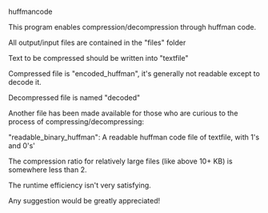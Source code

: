 huffmancode

This program enables compression/decompression through huffman code.

All output/input files are contained in the "files" folder

Text to be compressed should be written into "textfile"

Compressed file is "encoded_huffman", it's generally not readable except to decode it.

Decompressed file is named "decoded"

Another file has been made available for those who are curious to the process of compressing/decompressing:

"readable_binary_huffman": A readable huffman code file of textfile, with 1's and 0's'

The compression ratio for relatively large files (like above 10+ KB) is somewhere less than 2.

The runtime efficiency isn't very satisfying.

Any suggestion would be greatly appreciated!
